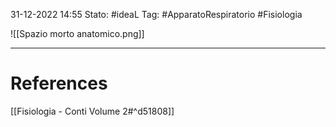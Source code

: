 31-12-2022 14:55
Stato: #ideaL 
Tag: #ApparatoRespiratorio #Fisiologia 

![[Spazio morto anatomico.png]]

---
# References 
[[Fisiologia  - Conti Volume 2#^d51808]]
